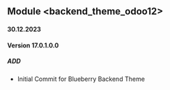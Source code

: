 ## Module <backend_theme_odoo12>

#### 30.12.2023
#### Version 17.0.1.0.0
##### ADD

- Initial Commit for Blueberry Backend Theme
